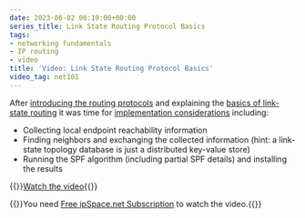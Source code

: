 ```yaml
---
date: 2023-06-02 06:19:00+00:00
series_title: Link State Routing Protocol Basics
tags:
- networking fundamentals
- IP routing
- video
title: 'Video: Link State Routing Protocol Basics'
video_tag: net101
---
```

After [introducing the routing protocols](/2022/11/video-routing-protocols-overview.html) and explaining the [basics of link-state routing](/2023/02/video-link-state-routing-basics.html) it was time for [implementation considerations](https://my.ipspace.net/bin/get/Net101/RP2.2%20-%20Link%20State%20Routing%20Protocol%20Implementation%20Considerations.mp4?doccode=Net101) including:

* Collecting local endpoint reachability information
* Finding neighbors and exchanging the collected information (hint: a link-state topology database is just a distributed key-value store)
* Running the SPF algorithm (including partial SPF details) and installing the results

{{<jump>}}[Watch the video](https://my.ipspace.net/bin/get/Net101/RP2.2%20-%20Link%20State%20Routing%20Protocol%20Implementation%20Considerations.mp4?doccode=Net101){{</jump>}}

{{<note free>}}You need [Free ipSpace.net Subscription](https://www.ipspace.net/Subscription/Free) to watch the video.{{</note>}}

